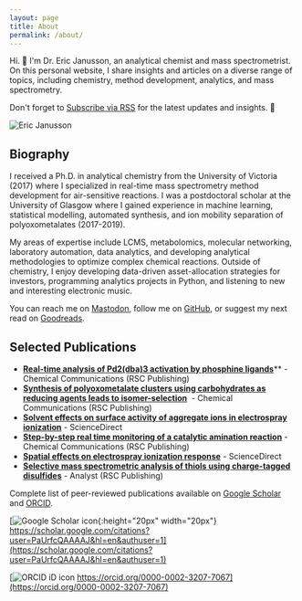 ```yaml
---
layout: page
title: About
permalink: /about/
---
```


Hi. 👋 I'm Dr. Eric Janusson, an analytical chemist and mass spectrometrist. On this personal website, I share insights and articles on a diverse range of topics, including chemistry, method development, analytics, and mass spectrometry.

Don't forget to [Subscribe via RSS](https://janusson.github.io/janusson.github.io/feed.xml) for the latest updates and insights. 👀

![Eric Janusson](https://ericjanusson.com/wp-content/uploads/2024/06/2DB22973-376E-427C-B3A7-0E86938B74DA-300x298.jpg)

## Biography

I received a Ph.D. in analytical chemistry from the University of Victoria (2017) where I specialized in real-time mass spectrometry method development for air-sensitive reactions. I was a postdoctoral scholar at the University of Glasgow where I gained experience in machine learning, statistical modelling, automated synthesis, and ion mobility separation of polyoxometalates (2017-2019).

My areas of expertise include LCMS, metabolomics, molecular networking, laboratory automation, data analytics, and developing analytical methodologies to optimize complex chemical reactions. Outside of chemistry, I enjoy developing data-driven asset-allocation strategies for investors, programming analytics projects in Python, and listening to new and interesting electronic music.

You can reach me on [Mastodon](https://mastodon.social/@ericjanusson), follow me on [GitHub](https://github.com/janusson), or suggest my next read on [Goodreads](https://www.goodreads.com/user/show/178932763-eric).

## Selected Publications

- [**Real-time analysis of Pd2(dba)3 activation by phosphine ligands**](https://pubs.rsc.org/en/content/articlelanding/2016/cc/c6cc08824d/)** - Chemical Communications (RSC Publishing)
- [**Synthesis of polyoxometalate clusters using carbohydrates as reducing agents leads to isomer-selection**](https://pubs.rsc.org/en/content/articlelanding/2019/cc/c9cc02361e)  - Chemical Communications (RSC Publishing)
- [**Solvent effects on surface activity of aggregate ions in electrospray ionization**](https://www.sciencedirect.com/science/article/abs/pii/S1387380614003947) - ScienceDirect
- [**Step-by-step real time monitoring of a catalytic amination reaction**](https://pubs.rsc.org/en/content/articlelanding/2019/cc/c9cc05076k/) - Chemical Communications (RSC Publishing)
- [**Spatial effects on electrospray ionization response**](https://www.sciencedirect.com/science/article/abs/pii/S1387380615002195) - ScienceDirect
- [**Selective mass spectrometric analysis of thiols using charge-tagged disulfides**](https://pubs.rsc.org/en/content/articlelanding/2016/an/c6an01210h/) - Analyst (RSC Publishing)

Complete list of peer-reviewed publications available on [Google Scholar](https://scholar.google.com/citations?user=PaUrfcQAAAAJ) and [ORCID](https://orcid.org/0000-0002-3207-7067).

[![Google Scholar icon](https://upload.wikimedia.org/wikipedia/commons/thumb/c/c7/Google_Scholar_logo.svg/240px-Google_Scholar_logo.svg.png){:height="20px" width="20px"} https://scholar.google.com/citations?user=PaUrfcQAAAAJ&hl=en&authuser=1](https://scholar.google.com/citations?user=PaUrfcQAAAAJ&hl=en&authuser=1)

[![ORCID iD icon](https://orcid.org/sites/default/files/images/orcid_16x16.png) https://orcid.org/0000-0002-3207-7067](https://orcid.org/0000-0002-3207-7067)

<!-- ## Disclaimer
**Important disclaimer**: The content provided on this blog is for informational purposes only. The author and the blog are not responsible for any actions that you take as a result of reading this blog. -->
